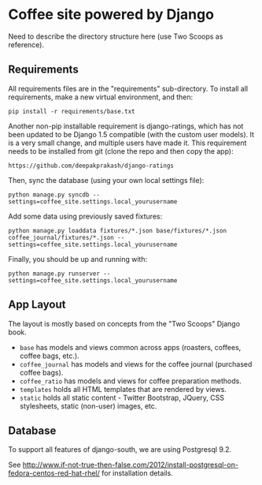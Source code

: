 Coffee site powered by Django
================================

Need to describe the directory structure here (use Two Scoops as reference).

Requirements
------------
All requirements files are in the "requirements" sub-directory. To install all requirements, make a new virtual environment, and then:

```
pip install -r requirements/base.txt
```

Another non-pip installable requirement is django-ratings, which has not been updated to be Django 1.5 compatible (with the custom user models).
It is a very small change, and multiple users have made it. This requirement needs to be installed from git (clone the repo and then copy the app):

```
https://github.com/deepakprakash/django-ratings
```

Then, sync the database (using your own local settings file):

```
python manage.py syncdb --settings=coffee_site.settings.local_yourusername
```

Add some data using previously saved fixtures:

```
python manage.py loaddata fixtures/*.json base/fixtures/*.json coffee_journal/fixtures/*.json --settings=coffee_site.settings.local_yourusername
```

Finally, you should be up and running with:

```
python manage.py runserver --settings=coffee_site.settings.local_yourusername
```

App Layout
------

The layout is mostly based on concepts from the "Two Scoops" Django book.

- `base` has models and views common across apps (roasters, coffees, coffee bags, etc.).
- `coffee_journal` has models and views for the coffee journal (purchased coffee bags).
- `coffee_ratio` has models and views for coffee preparation methods.
- `templates` holds all HTML templates that are rendered by views.
- `static` holds all static content - Twitter Bootstrap, JQuery, CSS stylesheets, static (non-user) images, etc.

Database
------

To support all features of django-south, we are using Postgresql 9.2.

See http://www.if-not-true-then-false.com/2012/install-postgresql-on-fedora-centos-red-hat-rhel/ for installation details.

